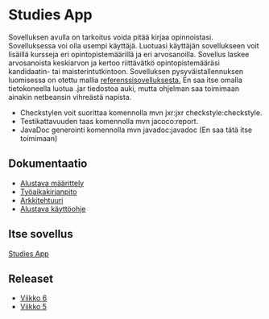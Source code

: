 # Studies App
Sovelluksen avulla on tarkoitus voida pitää kirjaa opinnoistasi. Sovelluksessa voi olla usempi käyttäjä. Luotuasi käyttäjän sovellukseen voit lisäillä kursseja eri opintopistemäärillä ja eri arvosanoilla. Sovellus laskee arvosanoista keskiarvon ja kertoo riittävätkö opintopistemääräsi kandidaatin- tai maisterintutkintoon. Sovelluksen pysyväistallennuksen luomisessa on otettu mallia [referenssisovelluksesta.](https://github.com/mluukkai/OtmTodoApp) En saa itse omalla tietokoneella luotua .jar tiedostoa auki, mutta ohjelman saa toimimaan ainakin netbeansin vihreästä napista.

* Checkstylen voit suorittaa komennolla mvn jxr:jxr checkstyle:checkstyle. 
* Testikattavuuden taas komennolla mvn jacoco:report. 
* JavaDoc generointi komennolla mvn javadoc:javadoc (En saa tätä itse toimimaan)

## Dokumentaatio

* [Alustava määrittely](https://github.com/joel-sandberg/ot-hatjoitusty-/blob/master/dokumentaatio/alustavamaarittely.md)
* [Työaikakirjanpito](https://github.com/joel-sandberg/ot-hatjoitusty-/blob/master/dokumentaatio/ty%C3%B6aikakirjanpito.md)
* [Arkkitehtuuri](https://github.com/joel-sandberg/ot-hatjoitusty-/blob/master/dokumentaatio/arkkitehtuuri.md)
* [Alustava käyttöohje](https://github.com/joel-sandberg/ot-hatjoitusty-/blob/master/dokumentaatio/k%C3%A4ytt%C3%B6ohje.md)
## Itse sovellus
[Studies App](https://github.com/joel-sandberg/ot-hatjoitusty-/tree/master/tyo/opintolaskuri)
## Releaset
* [Viikko 6](https://github.com/joel-sandberg/ot-hatjoitusty-/releases/tag/viikko6)
* [Viikko 5](https://github.com/joel-sandberg/ot-hatjoitusty-/releases/tag/viikko5)
